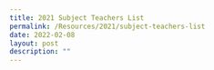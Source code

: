 ```yaml
---
title: 2021 Subject Teachers List
permalink: /Resources/2021/subject-teachers-list
date: 2022-02-08
layout: post
description: ""
---
```

